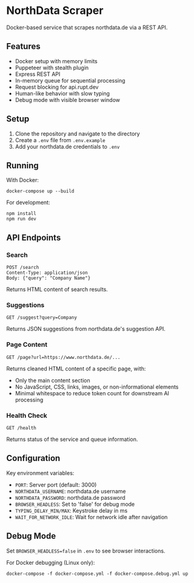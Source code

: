 # NorthData Scraper

Docker-based service that scrapes northdata.de via a REST API.

## Features

- Docker setup with memory limits
- Puppeteer with stealth plugin
- Express REST API
- In-memory queue for sequential processing
- Request blocking for api.rupt.dev
- Human-like behavior with slow typing
- Debug mode with visible browser window

## Setup

1. Clone the repository and navigate to the directory
2. Create a `.env` file from `.env.example`
3. Add your northdata.de credentials to `.env`

## Running

With Docker:
```
docker-compose up --build
```

For development:
```
npm install
npm run dev
```

## API Endpoints

### Search
```
POST /search
Content-Type: application/json
Body: {"query": "Company Name"}
```
Returns HTML content of search results.

### Suggestions
```
GET /suggest?query=Company
```
Returns JSON suggestions from northdata.de's suggestion API.

### Page Content
```
GET /page?url=https://www.northdata.de/...
```
Returns cleaned HTML content of a specific page, with:
- Only the main content section
- No JavaScript, CSS, links, images, or non-informational elements
- Minimal whitespace to reduce token count for downstream AI processing

### Health Check
```
GET /health
```
Returns status of the service and queue information.

## Configuration

Key environment variables:
- `PORT`: Server port (default: 3000)
- `NORTHDATA_USERNAME`: northdata.de username
- `NORTHDATA_PASSWORD`: northdata.de password
- `BROWSER_HEADLESS`: Set to 'false' for debug mode
- `TYPING_DELAY_MIN/MAX`: Keystroke delay in ms
- `WAIT_FOR_NETWORK_IDLE`: Wait for network idle after navigation

## Debug Mode

Set `BROWSER_HEADLESS=false` in `.env` to see browser interactions.

For Docker debugging (Linux only):
```
docker-compose -f docker-compose.yml -f docker-compose.debug.yml up
```
